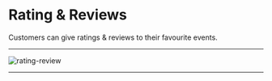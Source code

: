 # Rating & Reviews

Customers can give ratings & reviews to their favourite events.

---

![rating-review](/images/v2/app/rating.webp "rating-review")

---